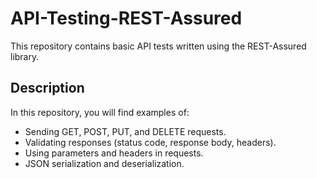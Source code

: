 # API-Testing-REST-Assured

This repository contains basic API tests written using the REST-Assured library.

## Description

In this repository, you will find examples of:

* Sending GET, POST, PUT, and DELETE requests.
* Validating responses (status code, response body, headers).
* Using parameters and headers in requests.
* JSON serialization and deserialization.
